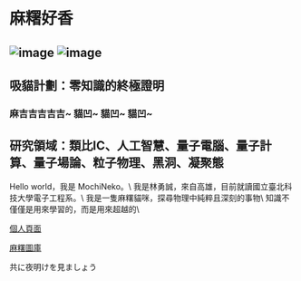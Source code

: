 # 麻糬好香

![image](https://user-images.githubusercontent.com/66580195/188151450-6fd869bb-f2d5-47ae-982d-13a5f3230bde.png)
![image](https://user-images.githubusercontent.com/66580195/188148742-7c30ae13-187a-4a75-86ae-43ed950efa92.png)
---

## 吸貓計劃：零知識的終極證明
### 麻吉吉吉吉吉~ 貓凹~ 貓凹~ 貓凹~
## 研究領域：類比IC、人工智慧、量子電腦、量子計算、量子場論、粒子物理、黑洞、凝聚態

Hello world，我是 MochiNeko。\\
我是林勇誠，來自高雄，目前就讀國立臺北科技大學電子工程系。\\
我是一隻麻糬貓咪，探尋物理中純粹且深刻的事物\\
知識不僅僅是用來學習的，而是用來超越的\\

[個人頁面](https://www.notion.so/MochiNeko-5d74bee908144682a6adf96a038d8da9)

[麻糬圖庫](https://photos.app.goo.gl/mY4iVvjmxoU3aYcV6)

共に夜明けを見ましょう
